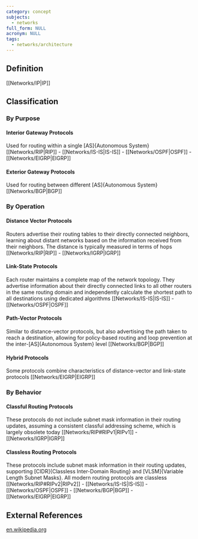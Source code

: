```yaml
---
category: concept
subjects:
  - networks
full_form: NULL
acronym: NULL
tags:
  - networks/architecture
---
```


## Definition
[[Networks/IP|IP]]

## Classification
### By Purpose
#### Interior Gateway Protocols
Used for routing within a single [AS]{Autonomous System}
[[Networks/RIP|RIP]] - [[Networks/IS-IS|IS-IS]] - [[Networks/OSPF|OSPF]] - [[Networks/EIGRP|EIGRP]]
#### Exterior Gateway Protocols
Used for routing between different [AS]{Autonomous System}
[[Networks/BGP|BGP]]

### By Operation
#### Distance Vector Protocols
Routers advertise their routing tables to their directly connected neighbors, learning about distant networks based on the information received from their neighbors. The distance is typically measured in terms of hops
[[Networks/RIP|RIP]] - [[Networks/IGRP|IGRP]]
#### Link-State Protocols
Each router maintains a complete map of the network topology. They advertise information about their directly connected links to all other routers in the same routing domain and independently calculate the shortest path to all destinations using dedicated algorithms
[[Networks/IS-IS|IS-IS]] - [[Networks/OSPF|OSPF]]
#### Path-Vector Protocols
Similar to distance-vector protocols, but also advertising the path taken to reach a destination, allowing for policy-based routing and loop prevention at the inter-[AS]{Autonomous System} level
[[Networks/BGP|BGP]]
#### Hybrid Protocols
Some protocols combine characteristics of distance-vector and link-state protocols
[[Networks/EIGRP|EIGRP]]

### By Behavior
#### Classful Routing Protocols
These protocols do not include subnet mask information in their routing updates, assuming a consistent classful addressing scheme, which is largely obsolete today
[[Networks/RIP#RIPv1|RIPv1]] - [[Networks/IGRP|IGRP]]
#### Classless Routing Protocols
These protocols include subnet mask information in their routing updates, supporting [CIDR]{Classless Inter-Domain Routing} and [VLSM]{Variable Length Subnet Masks}. All modern routing protocols are classless
[[Networks/RIP#RIPv2|RIPv2]] - [[Networks/IS-IS|IS-IS]] - [[Networks/OSPF|OSPF]] - [[Networks/BGP|BGP]] - [[Networks/EIGRP|EIGRP]]

## External References
[en.wikipedia.org](https://en.wikipedia.org/wiki/Routing_protocol)